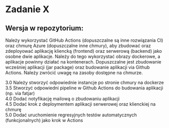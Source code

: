 # Zadanie X

## Wersja w repozytorium: 

Należy wykorzystać GitHub Actions (dopuszczalne są inne rozwiązania
CI) oraz chmurę Azure (dopuszczalne inne chmury), aby zbudować oraz
zdeployować aplikację kliencką (frontend) oraz serwerową (backend)
jako osobne dwie aplikacje. Należy do tego wykorzystać obrazy
dockerowe, a aplikacje powinny działać na kontenerach. Dopuszczalne
jest zbudowanie wcześniej aplikacji (jar package) oraz budowanie
aplikacji via Github Actions. Należy zwrócić uwagę na zasoby dostępne
na chmurze.

3.0 Należy stworzyć odpowiednie instancje po stronie chmury na
dockerze  
3.5 Stworzyć odpowiedni pipeline w Github Actions do budowania
aplikacji (np. via fatjar)  
4.0 Dodać notyfikację mailową o zbudowaniu aplikacji  
4.5 Dodać krok z deploymentem aplikacji serwerowej oraz klienckiej na
chmurę  
5.0 Dodać uruchomienie regresyjnych testów automatycznych
(funkcjonalnych) jako krok w Actions
